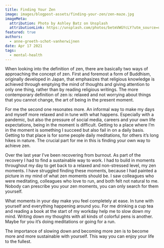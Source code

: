 ```yaml
---
title: Finding Your Zen
image: images/blogpost-assets/finding-your-zen/zen-maze.jpg
imageMeta:
  attribution: Photo by Ashley Batz on Unsplash
  attributionLink: https://unsplash.com/photos/betmVWGYcLY?utm_source=unsplash&utm_medium=referral&utm_content=creditShareLink
featured: true
authors:
  - anne-greeth-schot-vanherwijnen
date: Apr 17 2021
tags: 
  - mental-health
---
```


When looking into the definition of zen, there are basically two ways of approaching the concept of zen. First and foremost a form of Buddhism, originally developed in Japan, that emphasizes that religious knowledge is achieved through emptying the mind of thoughts and giving attention to only one thing, rather than by reading religious writings. The more contemporary definition of zen is: relaxed and not worrying about things that you cannot change, the art of being in the present moment.

For me the second one resonates more. An informal way to make my days and myself more relaxed and in tune with what happens. Especially with a pandemic, but also the pressure of social media, careers and your own life expectations, being in the moment is difficult. Getting to a place where I’m in the moment is something I succeed but also fail in on a daily basis. Getting to that place is for some people daily meditations, for others it’s long hikes in nature. The crucial part for me in this is finding your own way to achieve zen.

Over the last year I’ve been recovering from burnout. As part of the recovery I had to find a sustainable way to work. I had to build in moments throughout my day to get back to a relaxed and non-stressed level, my zen moments. I have struggled finding these moments, because I had painted a picture in my mind of what zen moments should be. I saw colleagues who were meditating, colleagues who love to run, and both felt not natural to me. Nobody can prescribe you your zen moments, you can only search for them yourself.

What moments in your day make you feel completely at ease. In tune with yourself and everything happening around you. For me drinking a cup tea and reading a book at the start of my workday help me to slow down my mind. Writing down my thoughts with all kinds of colorful pens is another. Maybe for you it’s doing meditations or going for a run.

The importance of slowing down and becoming more zen is to become more and more sustainable with yourself. This way you can enjoy your life to the fullest.
